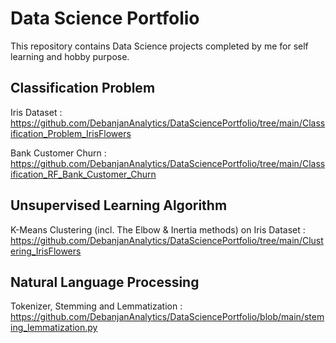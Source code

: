# Data Science Portfolio
This repository contains Data Science projects completed by me for self learning and hobby purpose.

## Classification Problem
Iris Dataset : https://github.com/DebanjanAnalytics/DataSciencePortfolio/tree/main/Classification_Problem_IrisFlowers

Bank Customer Churn : https://github.com/DebanjanAnalytics/DataSciencePortfolio/tree/main/Classification_RF_Bank_Customer_Churn

## Unsupervised Learning Algorithm 
K-Means Clustering (incl. The Elbow & Inertia methods) on Iris Dataset : https://github.com/DebanjanAnalytics/DataSciencePortfolio/tree/main/Clustering_IrisFlowers

## Natural Language Processing
Tokenizer, Stemming and Lemmatization : https://github.com/DebanjanAnalytics/DataSciencePortfolio/blob/main/steming_lemmatization.py
